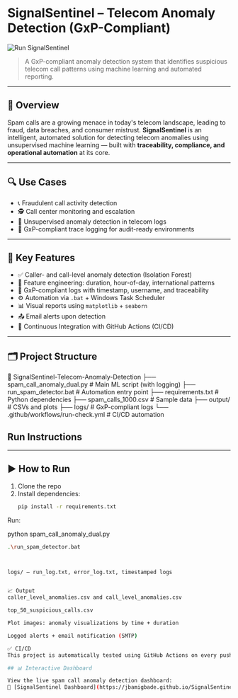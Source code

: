 # SignalSentinel – Telecom Anomaly Detection (GxP-Compliant)  
![Run SignalSentinel](https://github.com/jbamigbade/SignalSentinel-Telecom-Anomaly-Detection/actions/workflows/run-check.yml/badge.svg)

> A GxP-compliant anomaly detection system that identifies suspicious telecom call patterns using machine learning and automated reporting.

---

## 📌 Overview

Spam calls are a growing menace in today's telecom landscape, leading to fraud, data breaches, and consumer mistrust. **SignalSentinel** is an intelligent, automated solution for detecting telecom anomalies using unsupervised machine learning — built with **traceability, compliance, and operational automation** at its core.

---

## 🔍 Use Cases

- 📞 Fraudulent call activity detection
- 🕵️ Call center monitoring and escalation
- 🧪 Unsupervised anomaly detection in telecom logs
- 🧾 GxP-compliant trace logging for audit-ready environments

---

## 🔧 Key Features

- ✅ Caller- and call-level anomaly detection (Isolation Forest)
- 🧠 Feature engineering: duration, hour-of-day, international patterns
- 🧾 GxP-compliant logs with timestamp, username, and traceability
- ⚙️ Automation via `.bat` + Windows Task Scheduler
- 📊 Visual reports using `matplotlib` + `seaborn`
- 📤 Email alerts upon detection
- 🔁 Continuous Integration with GitHub Actions (CI/CD)

---

## 🗂️ Project Structure

📁 SignalSentinel-Telecom-Anomaly-Detection
├── spam_call_anomaly_dual.py # Main ML script (with logging)
├── run_spam_detector.bat # Automation entry point
├── requirements.txt # Python dependencies
├── spam_calls_1000.csv # Sample data
├── output/ # CSVs and plots
├── logs/ # GxP-compliant logs
└── .github/workflows/run-check.yml # CI/CD automation


## Run Instructions

---

## ▶️ How to Run

1. Clone the repo
2. Install dependencies:
   ```bash
   pip install -r requirements.txt

Run: 

python spam_call_anomaly_dual.py


```bash
.\run_spam_detector.bat



logs/ — run_log.txt, error_log.txt, timestamped logs


📈 Output
caller_level_anomalies.csv and call_level_anomalies.csv

top_50_suspicious_calls.csv

Plot images: anomaly visualizations by time + duration

Logged alerts + email notification (SMTP)

✅ CI/CD
This project is automatically tested using GitHub Actions on every push to main.

## 📊 Interactive Dashboard

View the live spam call anomaly detection dashboard:
🔗 [SignalSentinel Dashboard](https://jbamigbade.github.io/SignalSentinel-Telecom-Anomaly-Detection/)
